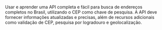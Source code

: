 Usar e aprender uma API completa e fácil para busca de endereços completos no Brasil, utilizando o CEP como chave de pesquisa. A API deve fornecer informações atualizadas e precisas, além de recursos adicionais como validação de CEP, pesquisa por logradouro e geolocalização.